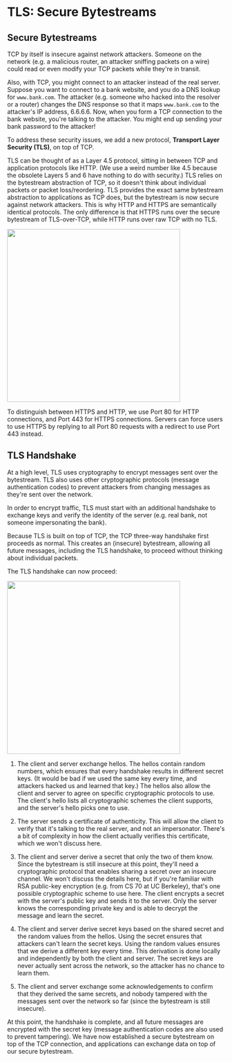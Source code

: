 






# TLS: Secure Bytestreams

## Secure Bytestreams

TCP by itself is insecure against network attackers. Someone on the network (e.g. a malicious router, an attacker sniffing packets on a wire) could read or even modify your TCP packets while they're in transit.

Also, with TCP, you might connect to an attacker instead of the real server. Suppose you want to connect to a bank website, and you do a DNS lookup for `www.bank.com`. The attacker (e.g. someone who hacked into the resolver or a router) changes the DNS response so that it maps `www.bank.com` to the attacker's IP address, 6.6.6.6. Now, when you form a TCP connection to the bank website, you're talking to the attacker. You might end up sending your bank password to the attacker!

To address these security issues, we add a new protocol, **Transport Layer Security (TLS)**, on top of TCP.

TLS can be thought of as a Layer 4.5 protocol, sitting in between TCP and application protocols like HTTP. (We use a weird number like 4.5 because the obsolete Layers 5 and 6 have nothing to do with security.) TLS relies on the bytestream abstraction of TCP, so it doesn't think about individual packets or packet loss/reordering. TLS provides the exact same bytestream abstraction to applications as TCP does, but the bytestream is now secure against network attackers. This is why HTTP and HTTPS are semantically identical protocols. The only difference is that HTTPS runs over the secure bytestream of TLS-over-TCP, while HTTP runs over raw TCP with no TLS.

<img width="400px" src="../assets/end-to-end/5-072-layer45.png">

To distinguish between HTTPS and HTTP, we use Port 80 for HTTP connections, and Port 443 for HTTPS connections. Servers can force users to use HTTPS by replying to all Port 80 requests with a redirect to use Port 443 instead.


## TLS Handshake

At a high level, TLS uses cryptography to encrypt messages sent over the bytestream. TLS also uses other cryptographic protocols (message authentication codes) to prevent attackers from changing messages as they're sent over the network.

In order to encrypt traffic, TLS must start with an additional handshake to exchange keys and verify the identity of the server (e.g. real bank, not someone impersonating the bank).

Because TLS is built on top of TCP, the TCP three-way handshake first proceeds as normal. This creates an (insecure) bytestream, allowing all future messages, including the TLS handshake, to proceed without thinking about individual packets.

The TLS handshake can now proceed:

<img width="400px" src="../assets/end-to-end/5-073-tls-handshake.png">

1. The client and server exchange hellos. The hellos contain random numbers, which ensures that every handshake results in different secret keys. (It would be bad if we used the same key every time, and attackers hacked us and learned that key.) The hellos also allow the client and server to agree on specific cryptographic protocols to use. The client's hello lists all cryptographic schemes the client supports, and the server's hello picks one to use.

2. The server sends a certificate of authenticity. This will allow the client to verify that it's talking to the real server, and not an impersonator. There's a bit of complexity in how the client actually verifies this certificate, which we won't discuss here.

3. The client and server derive a secret that only the two of them know. Since the bytestream is still insecure at this point, they'll need a cryptographic protocol that enables sharing a secret over an insecure channel. We won't discuss the details here, but if you're familiar with RSA public-key encryption (e.g. from CS 70 at UC Berkeley), that's one possible cryptographic scheme to use here. The client encrypts a secret with the server's public key and sends it to the server. Only the server knows the corresponding private key and is able to decrypt the message and learn the secret.

4. The client and server derive secret keys based on the shared secret and the random values from the hellos. Using the secret ensures that attackers can't learn the secret keys. Using the random values ensures that we derive a different key every time. This derivation is done locally and independently by both the client and server. The secret keys are never actually sent across the network, so the attacker has no chance to learn them.

5. The client and server exchange some acknowledgements to confirm that they derived the same secrets, and nobody tampered with the messages sent over the network so far (since the bytestream is still insecure).

At this point, the handshake is complete, and all future messages are encrypted with the secret key (message authentication codes are also used to prevent tampering). We have now established a secure bytestream on top of the TCP connection, and applications can exchange data on top of our secure bytestream.